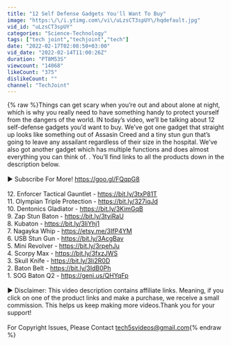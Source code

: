 ```yaml
---
title: "12 Self Defense Gadgets You'll Want To Buy"
image: "https:\/\/i.ytimg.com\/vi\/uLzsCT3spUY\/hqdefault.jpg"
vid_id: "uLzsCT3spUY"
categories: "Science-Technology"
tags: ["tech joint","techjoint","tech"]
date: "2022-02-17T02:08:50+03:00"
vid_date: "2022-02-14T11:00:26Z"
duration: "PT8M53S"
viewcount: "14068"
likeCount: "375"
dislikeCount: ""
channel: "TechJoint"
---
```

{% raw %}Things can get scary when you’re out and about alone at night, which is why you really need to have something handy to protect yourself from the dangers of the world. IN today’s video, we’ll be talking about 12 self-defense gadgets you’d want to buy. We’ve got one gadget that straight up looks like something out of Assasin Creed and a tiny stun gun that’s going to leave any assailant regardless of their size in the hospital. We’ve also got another gadget which has multiple functions and does almost everything you can think of. . You’ll find links to all the products down in the description below. <br /><br />► Subscribe For More! <a rel="nofollow" target="blank" href="https://goo.gl/FQqpG8">https://goo.gl/FQqpG8</a><br /><br />12. Enforcer Tactical Gauntlet - <a rel="nofollow" target="blank" href="https://bit.ly/3txP81T">https://bit.ly/3txP81T</a><br />11. Olympian Triple Protection - <a rel="nofollow" target="blank" href="https://bit.ly/327iqJd">https://bit.ly/327iqJd</a><br />10. Dentonics Gladiator - <a rel="nofollow" target="blank" href="https://bit.ly/3KimGqB">https://bit.ly/3KimGqB</a><br />9. Zap Stun Baton - <a rel="nofollow" target="blank" href="https://bit.ly/3tyiRaU">https://bit.ly/3tyiRaU</a><br />8. Kubaton - <a rel="nofollow" target="blank" href="https://bit.ly/3IiYhj1">https://bit.ly/3IiYhj1</a><br />7. Nagayka Whip - <a rel="nofollow" target="blank" href="https://etsy.me/3IfP4YM">https://etsy.me/3IfP4YM</a><br />6. USB Stun Gun - <a rel="nofollow" target="blank" href="https://bit.ly/3AcgBav">https://bit.ly/3AcgBav</a><br />5. Mini Revolver - <a rel="nofollow" target="blank" href="https://bit.ly/3rpehJu">https://bit.ly/3rpehJu</a><br />4. Scorpy Max - <a rel="nofollow" target="blank" href="https://bit.ly/3fxzJWS">https://bit.ly/3fxzJWS</a><br />3. Skull Knife - <a rel="nofollow" target="blank" href="https://bit.ly/3Ii2R0D">https://bit.ly/3Ii2R0D</a><br />2. Baton Belt - <a rel="nofollow" target="blank" href="https://bit.ly/3IdB0Ph">https://bit.ly/3IdB0Ph</a><br />1. SOG Baton Q2 - <a rel="nofollow" target="blank" href="https://geni.us/QHYqFp">https://geni.us/QHYqFp</a><br /><br />► Disclaimer: This video description contains affiliate links. Meaning, if you click on one of the product links and make a purchase, we receive a small commission. This helps us keep making more videos.Thank you for your support!<br /><br />For Copyright Issues, Please Contact tech5svideos@gmail.com{% endraw %}
